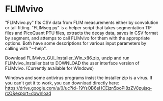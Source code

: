 # FLIMvivo

"FLIMvivo.py" fits CSV data from FLIM measurements either by convolution or tail fitting. "FLIMseg.py" is a helper script that takes segmentation TIF files and PicoQuant PTU files, extracts the decay data, saves in CSV format by segment, and attemps to call FLIMvivo for them with the appropriate options. Both have some descriptions for various input parameters by calling with "--help".

Download FLIMvivo_GUI_Installer_Win_x86.zip, unzip and run FLIMvivo_Installer.bat to DOWNLOAD the user interface version of FLIMvivo.  (Currently available for Windows)

Windows and some antivirus programs insist the installer zip is a virus.  If you can't get it to work, you can download directly here: https://drive.google.com/u/0/uc?id=19YsOB6eHCEjzn5poPl8zZV8pujsq-rcO&export=download
